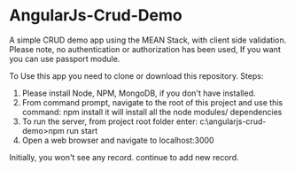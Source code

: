 # AngularJs-Crud-Demo
A simple CRUD demo app using the MEAN Stack, with client side validation.
Please note, no authentication or authorization has been used, If you want you can use passport module.

To Use this app you need to clone or download this repository.
Steps:
1. Please install Node, NPM, MongoDB, if you don't have installed.
2. From command prompt, navigate to the root of this project and use this command: npm install
   it will install all the node modules/ dependencies
3. To run the server, from project root folder enter: c:\angularjs-crud-demo>npm run start
4. Open a web browser and navigate to localhost:3000

Initially, you won't see any record. continue to add new record.
